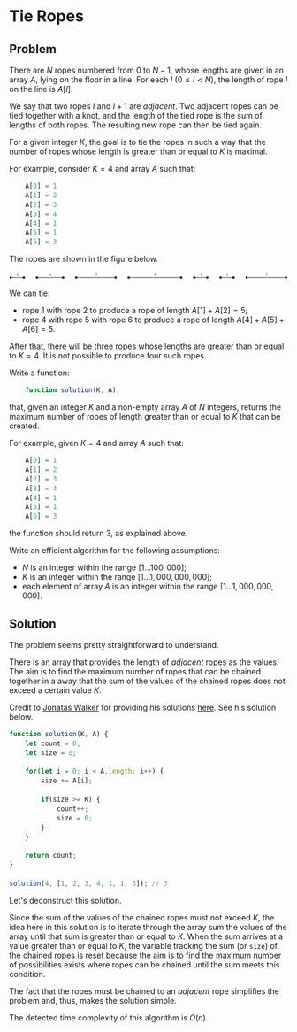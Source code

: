 # Tie Ropes

## Problem

There are $N$ ropes numbered from 0 to $N − 1$, whose lengths are given in an array $A$, lying on the floor in a line. For each $I$ $(0 ≤ I < N)$, the length of rope $I$ on the line is $A[I]$.

We say that two ropes $I$ and $I + 1$ are _adjacent_. Two adjacent ropes can be tied together with a knot, and the length of the tied rope is the sum of lengths of both ropes. The resulting new rope can then be tied again.

For a given integer $K$, the goal is to tie the ropes in such a way that the number of ropes whose length is greater than or equal to $K$ is maximal.

For example, consider $K = 4$ and array $A$ such that:

```js
    A[0] = 1
    A[1] = 2
    A[2] = 3
    A[3] = 4
    A[4] = 1
    A[5] = 1
    A[6] = 3
```

The ropes are shown in the figure below.

![Tie Ropes](/.attachments/tie-ropes.png)

We can tie:

- rope 1 with rope 2 to produce a rope of length $A[1] + A[2] = 5$;
- rope 4 with rope 5 with rope 6 to produce a rope of length $A[4] + A[5] + A[6] = 5$.

After that, there will be three ropes whose lengths are greater than or equal to $K = 4$. It is not possible to produce four such ropes.

Write a function:

```js
    function solution(K, A);
```

that, given an integer $K$ and a non-empty array $A$ of $N$ integers, returns the maximum number of ropes of length greater than or equal to $K$ that can be created.

For example, given $K = 4$ and array $A$ such that:

```js
    A[0] = 1
    A[1] = 2
    A[2] = 3
    A[3] = 4
    A[4] = 1
    A[5] = 1
    A[6] = 3
```

the function should return 3, as explained above.

Write an efficient algorithm for the following assumptions:

- $N$ is an integer within the range $[1 ... 100,000]$;
- $K$ is an integer within the range $[1 ... 1,000,000,000]$;
- each element of array $A$ is an integer within the range $[1 ... 1,000,000,000]$.

## Solution

The problem seems pretty straightforward to understand.

There is an array that provides the length of _adjacent_ ropes as the values. The aim is to find the maximum number of ropes that can be chained together in a away that the sum of the values of the chained ropes does not exceed a certain value $K$.

Credit to [Jonatas Walker](https://gist.github.com/jonataswalker) for providing his solutions [here](https://gist.github.com/jonataswalker/08187f5457fac4af1e86cf8c86647e23). See his solution below.

```js
function solution(K, A) {
    let count = 0;
    let size = 0;
    
    for(let i = 0; i < A.length; i++) {
        size += A[i];
        
        if(size >= K) {
            count++;
            size = 0;
        }
    }

    return count;
}

solution(4, [1, 2, 3, 4, 1, 1, 3]); // 3
```

Let's deconstruct this solution.

Since the sum of the values of the chained ropes must not exceed $K$, the idea here in this solution is to iterate through the array sum the values of the array until that sum is greater than or equal to $K$. When the sum arrives at a value greater than or equal to $K$, the variable tracking the sum (or `size`) of the chained ropes is reset because the aim is to find the maximum number of possibilities exists where ropes can be chained until the sum meets this condition.

The fact that the ropes must be chained to an _adjacent_ rope simplifies the problem and, thus, makes the solution simple.

The detected time complexity of this algorithm is $O(n)$.